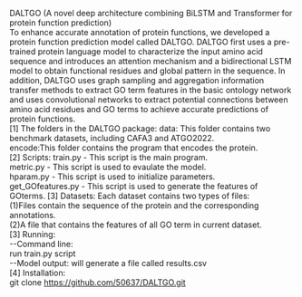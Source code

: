 DALTGO (A novel deep architecture combining BiLSTM and Transformer for protein function prediction)  
To enhance accurate annotation of protein functions, we developed a protein function prediction model called DALTGO. DALTGO first uses a pre-trained protein language model to characterize the input amino acid sequence and introduces an attention mechanism and a bidirectional LSTM model to obtain functional residues and global pattern in the sequence. In addition, DALTGO uses graph sampling and aggregation information transfer methods to extract GO term features in the basic ontology network and uses convolutional networks to extract potential connections between amino acid residues and GO terms to achieve accurate predictions of protein functions.   
[1] The folders in the DALTGO package:
data: This folder contains two benchmark datasets, including CAFA3 and ATGO2022.  
encode:This folder contains the program that encodes the protein.  
[2] Scripts:
train.py - This script is the main program.  
metric.py - This script is used to evaulate the model.  
hparam.py - This script is used to initialize parameters.      
get_GOfeatures.py - This script is used to generate the features of GOterms.
[3] Datasets:
Each dataset contains two types of files:  
(1)Files contain the sequence of the protein and the corresponding annotations.   
(2)A file that contains the features of all GO term in current dataset.  
[3] Running:     
--Command line:  
run train.py script  
--Model output: will generate a file called results.csv  
[4] Installation:    
git clone https://github.com/50637/DALTGO.git    
